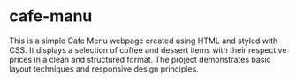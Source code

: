 # cafe-manu
This is a simple Cafe Menu webpage created using HTML and styled with CSS. It displays a selection of coffee and dessert items with their respective prices in a clean and structured format. The project demonstrates basic layout techniques and responsive design principles.

